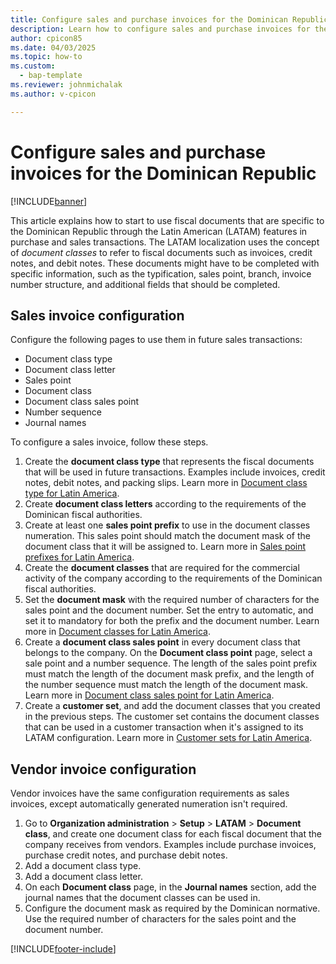 ```yaml
---
title: Configure sales and purchase invoices for the Dominican Republic
description: Learn how to configure sales and purchase invoices for the Dominican Republic.
author: cpicon85
ms.date: 04/03/2025
ms.topic: how-to
ms.custom: 
  - bap-template
ms.reviewer: johnmichalak
ms.author: v-cpicon

---
```


# Configure sales and purchase invoices for the Dominican Republic

[!INCLUDE[banner](../../../includes/banner.md)]

This article explains how to start to use fiscal documents that are specific to the Dominican Republic through the Latin American (LATAM) features in purchase and sales transactions. The LATAM localization uses the concept of *document classes* to refer to fiscal documents such as invoices, credit notes, and debit notes. These documents might have to be completed with specific information, such as the typification, sales point, branch, invoice number structure, and additional fields that should be completed.

## Sales invoice configuration

Configure the following pages to use them in future sales transactions:

- Document class type
- Document class letter
- Sales point
- Document class
- Document class sales point
- Number sequence
- Journal names

To configure a sales invoice, follow these steps.

1. Create the **document class type** that represents the fiscal documents that will be used in future transactions. Examples include invoices, credit notes, debit notes, and packing slips. Learn more in [Document class type for Latin America](ltm-core-document-class-type.md).
1. Create **document class letters** according to the requirements of the Dominican fiscal authorities.
1. Create at least one **sales point prefix** to use in the document classes numeration. This sales point should match the document mask of the document class that it will be assigned to. Learn more in [Sales point prefixes for Latin America](ltm-core-sales-point-prefixes.md).
1. Create the **document classes** that are required for the commercial activity of the company according to the requirements of the Dominican fiscal authorities.
1. Set the **document mask** with the required number of characters for the sales point and the document number. Set the entry to automatic, and set it to mandatory for both the prefix and the document number. Learn more in [Document classes for Latin America](ltm-core-document-class.md).
1. Create a **document class sales point** in every document class that belongs to the company. On the **Document class point** page, select a sale point and a number sequence. The length of the sales point prefix must match the length of the document mask prefix, and the length of the number sequence must match the length of the document mask. Learn more in [Document class sales point for Latin America](ltm-core-document-class-sales-point.md).
1. Create a **customer set**, and add the document classes that you created in the previous steps. The customer set contains the document classes that can be used in a customer transaction when it's assigned to its LATAM configuration. Learn more in [Customer sets for Latin America](ltm-core-customers-set.md).

## Vendor invoice configuration

Vendor invoices have the same configuration requirements as sales invoices, except automatically generated numeration isn't required.

1. Go to **Organization administration** \> **Setup** \> **LATAM** \> **Document class**, and create one document class for each fiscal document that the company receives from vendors. Examples include purchase invoices, purchase credit notes, and purchase debit notes.
1. Add a document class type.
1. Add a document class letter.
1. On each **Document class** page, in the **Journal names** section, add the journal names that the document classes can be used in.
1. Configure the document mask as required by the Dominican normative. Use the required number of characters for the sales point and the document number.

[!INCLUDE[footer-include](../../../includes/footer-banner.md)]
